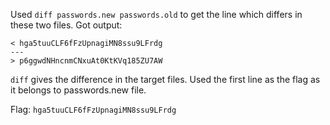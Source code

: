 Used `diff passwords.new passwords.old` to get the line which differs in these two files. Got output:
```
< hga5tuuCLF6fFzUpnagiMN8ssu9LFrdg
---
> p6ggwdNHncnmCNxuAt0KtKVq185ZU7AW
```

`diff` gives the difference in the target files.
Used the first line as the flag as it belongs to passwords.new file.

Flag: `hga5tuuCLF6fFzUpnagiMN8ssu9LFrdg`